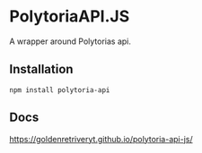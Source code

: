 # PolytoriaAPI.JS

A wrapper around Polytorias api.

## Installation
```
npm install polytoria-api
```

## Docs
https://goldenretriveryt.github.io/polytoria-api-js/